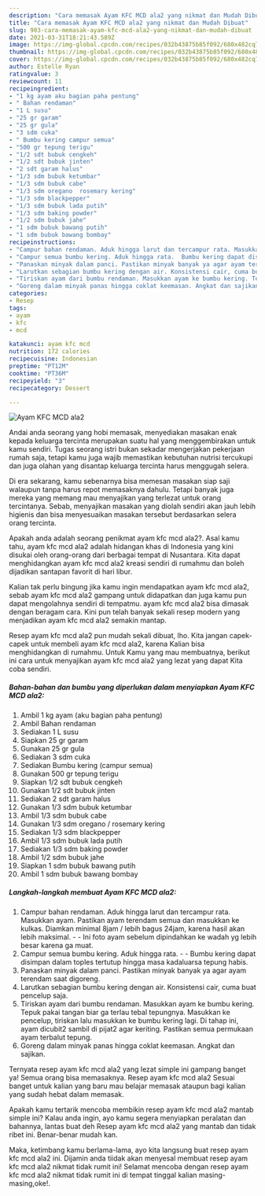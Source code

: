 ```yaml
---
description: "Cara memasak Ayam KFC MCD ala2 yang nikmat dan Mudah Dibuat"
title: "Cara memasak Ayam KFC MCD ala2 yang nikmat dan Mudah Dibuat"
slug: 903-cara-memasak-ayam-kfc-mcd-ala2-yang-nikmat-dan-mudah-dibuat
date: 2021-03-31T18:21:43.589Z
image: https://img-global.cpcdn.com/recipes/032b43875b85f092/680x482cq70/ayam-kfc-mcd-ala2-foto-resep-utama.jpg
thumbnail: https://img-global.cpcdn.com/recipes/032b43875b85f092/680x482cq70/ayam-kfc-mcd-ala2-foto-resep-utama.jpg
cover: https://img-global.cpcdn.com/recipes/032b43875b85f092/680x482cq70/ayam-kfc-mcd-ala2-foto-resep-utama.jpg
author: Estelle Ryan
ratingvalue: 3
reviewcount: 11
recipeingredient:
- "1 kg ayam aku bagian paha pentung"
- " Bahan rendaman"
- "1 L susu"
- "25 gr garam"
- "25 gr gula"
- "3 sdm cuka"
- " Bumbu kering campur semua"
- "500 gr tepung terigu"
- "1/2 sdt bubuk cengkeh"
- "1/2 sdt bubuk jinten"
- "2 sdt garam halus"
- "1/3 sdm bubuk ketumbar"
- "1/3 sdm bubuk cabe"
- "1/3 sdm oregano  rosemary kering"
- "1/3 sdm blackpepper"
- "1/3 sdm bubuk lada putih"
- "1/3 sdm baking powder"
- "1/2 sdm bubuk jahe"
- "1 sdm bubuk bawang putih"
- "1 sdm bubuk bawang bombay"
recipeinstructions:
- "Campur bahan rendaman. Aduk hingga larut dan tercampur rata. Masukkan ayam. Pastikan ayam terendam semua dan masukkan ke kulkas. Diamkan minimal 8jam / lebih bagus 24jam, karena hasil akan lebih maksimal.  Ini foto ayam sebelum dipindahkan ke wadah yg lebih besar karena ga muat."
- "Campur semua bumbu kering. Aduk hingga rata.  Bumbu kering dapat disimpan dalam toples tertutup hingga masa kadaluarsa tepung habis."
- "Panaskan minyak dalam panci. Pastikan minyak banyak ya agar ayam terendam saat digoreng."
- "Larutkan sebagian bumbu kering dengan air. Konsistensi cair, cuma buat pencelup saja."
- "Tiriskan ayam dari bumbu rendaman. Masukkan ayam ke bumbu kering. Tepuk pakai tangan biar ga terlau tebal tepungnya. Masukkan ke pencelup, tiriskan lalu masukkan ke bumbu kering lagi. Di tahap ini, ayam dicubit2 sambil di pijat2 agar keriting. Pastikan semua permukaan ayam terbalut tepung."
- "Goreng dalam minyak panas hingga coklat keemasan. Angkat dan sajikan."
categories:
- Resep
tags:
- ayam
- kfc
- mcd

katakunci: ayam kfc mcd 
nutrition: 172 calories
recipecuisine: Indonesian
preptime: "PT12M"
cooktime: "PT36M"
recipeyield: "3"
recipecategory: Dessert

---
```



![Ayam KFC MCD ala2](https://img-global.cpcdn.com/recipes/032b43875b85f092/680x482cq70/ayam-kfc-mcd-ala2-foto-resep-utama.jpg)

Andai anda seorang yang hobi memasak, menyediakan masakan enak kepada keluarga tercinta merupakan suatu hal yang menggembirakan untuk kamu sendiri. Tugas seorang istri bukan sekadar mengerjakan pekerjaan rumah saja, tetapi kamu juga wajib memastikan kebutuhan nutrisi tercukupi dan juga olahan yang disantap keluarga tercinta harus menggugah selera.

Di era  sekarang, kamu sebenarnya bisa memesan masakan siap saji walaupun tanpa harus repot memasaknya dahulu. Tetapi banyak juga mereka yang memang mau menyajikan yang terlezat untuk orang tercintanya. Sebab, menyajikan masakan yang diolah sendiri akan jauh lebih higienis dan bisa menyesuaikan masakan tersebut berdasarkan selera orang tercinta. 



Apakah anda adalah seorang penikmat ayam kfc mcd ala2?. Asal kamu tahu, ayam kfc mcd ala2 adalah hidangan khas di Indonesia yang kini disukai oleh orang-orang dari berbagai tempat di Nusantara. Kita dapat menghidangkan ayam kfc mcd ala2 kreasi sendiri di rumahmu dan boleh dijadikan santapan favorit di hari libur.

Kalian tak perlu bingung jika kamu ingin mendapatkan ayam kfc mcd ala2, sebab ayam kfc mcd ala2 gampang untuk didapatkan dan juga kamu pun dapat mengolahnya sendiri di tempatmu. ayam kfc mcd ala2 bisa dimasak dengan beragam cara. Kini pun telah banyak sekali resep modern yang menjadikan ayam kfc mcd ala2 semakin mantap.

Resep ayam kfc mcd ala2 pun mudah sekali dibuat, lho. Kita jangan capek-capek untuk membeli ayam kfc mcd ala2, karena Kalian bisa menghidangkan di rumahmu. Untuk Kamu yang mau membuatnya, berikut ini cara untuk menyajikan ayam kfc mcd ala2 yang lezat yang dapat Kita coba sendiri.

<!--inarticleads1-->

##### Bahan-bahan dan bumbu yang diperlukan dalam menyiapkan Ayam KFC MCD ala2:

1. Ambil 1 kg ayam (aku bagian paha pentung)
1. Ambil  Bahan rendaman
1. Sediakan 1 L susu
1. Siapkan 25 gr garam
1. Gunakan 25 gr gula
1. Sediakan 3 sdm cuka
1. Sediakan  Bumbu kering (campur semua)
1. Gunakan 500 gr tepung terigu
1. Siapkan 1/2 sdt bubuk cengkeh
1. Gunakan 1/2 sdt bubuk jinten
1. Sediakan 2 sdt garam halus
1. Gunakan 1/3 sdm bubuk ketumbar
1. Ambil 1/3 sdm bubuk cabe
1. Gunakan 1/3 sdm oregano / rosemary kering
1. Sediakan 1/3 sdm blackpepper
1. Ambil 1/3 sdm bubuk lada putih
1. Sediakan 1/3 sdm baking powder
1. Ambil 1/2 sdm bubuk jahe
1. Siapkan 1 sdm bubuk bawang putih
1. Ambil 1 sdm bubuk bawang bombay




<!--inarticleads2-->

##### Langkah-langkah membuat Ayam KFC MCD ala2:

1. Campur bahan rendaman. Aduk hingga larut dan tercampur rata. Masukkan ayam. Pastikan ayam terendam semua dan masukkan ke kulkas. Diamkan minimal 8jam / lebih bagus 24jam, karena hasil akan lebih maksimal. -  - Ini foto ayam sebelum dipindahkan ke wadah yg lebih besar karena ga muat.
1. Campur semua bumbu kering. Aduk hingga rata. -  - Bumbu kering dapat disimpan dalam toples tertutup hingga masa kadaluarsa tepung habis.
1. Panaskan minyak dalam panci. Pastikan minyak banyak ya agar ayam terendam saat digoreng.
1. Larutkan sebagian bumbu kering dengan air. Konsistensi cair, cuma buat pencelup saja.
1. Tiriskan ayam dari bumbu rendaman. Masukkan ayam ke bumbu kering. Tepuk pakai tangan biar ga terlau tebal tepungnya. Masukkan ke pencelup, tiriskan lalu masukkan ke bumbu kering lagi. Di tahap ini, ayam dicubit2 sambil di pijat2 agar keriting. Pastikan semua permukaan ayam terbalut tepung.
1. Goreng dalam minyak panas hingga coklat keemasan. Angkat dan sajikan.




Ternyata resep ayam kfc mcd ala2 yang lezat simple ini gampang banget ya! Semua orang bisa memasaknya. Resep ayam kfc mcd ala2 Sesuai banget untuk kalian yang baru mau belajar memasak ataupun bagi kalian yang sudah hebat dalam memasak.

Apakah kamu tertarik mencoba membikin resep ayam kfc mcd ala2 mantab simple ini? Kalau anda ingin, ayo kamu segera menyiapkan peralatan dan bahannya, lantas buat deh Resep ayam kfc mcd ala2 yang mantab dan tidak ribet ini. Benar-benar mudah kan. 

Maka, ketimbang kamu berlama-lama, ayo kita langsung buat resep ayam kfc mcd ala2 ini. Dijamin anda tiidak akan menyesal membuat resep ayam kfc mcd ala2 nikmat tidak rumit ini! Selamat mencoba dengan resep ayam kfc mcd ala2 nikmat tidak rumit ini di tempat tinggal kalian masing-masing,oke!.

